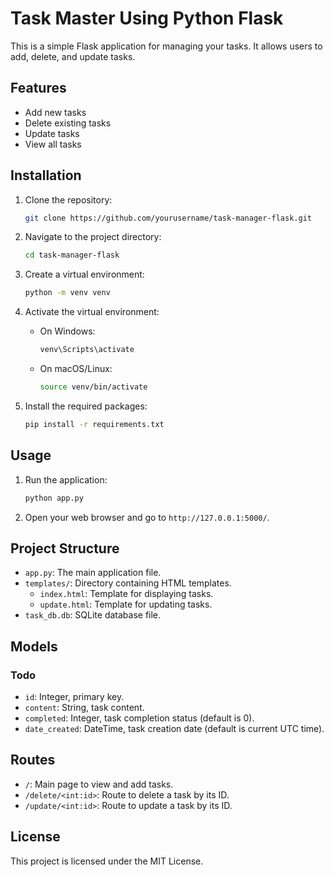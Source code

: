 # Task Master Using Python Flask

This is a simple Flask application for managing your tasks. It allows users to add, delete, and update tasks.

## Features

- Add new tasks
- Delete existing tasks
- Update tasks
- View all tasks

## Installation

1. Clone the repository:

    ```bash
    git clone https://github.com/yourusername/task-manager-flask.git
    ```

2. Navigate to the project directory:

    ```bash
    cd task-manager-flask
    ```

3. Create a virtual environment:

    ```bash
    python -m venv venv
    ```

4. Activate the virtual environment:
    - On Windows:

        ```bash
        venv\Scripts\activate
        ```

    - On macOS/Linux:

        ```bash
        source venv/bin/activate
        ```

5. Install the required packages:

    ```bash
    pip install -r requirements.txt
    ```

## Usage

1. Run the application:

    ```bash
    python app.py
    ```

2. Open your web browser and go to `http://127.0.0.1:5000/`.

## Project Structure

- `app.py`: The main application file.
- `templates/`: Directory containing HTML templates.
  - `index.html`: Template for displaying tasks.
  - `update.html`: Template for updating tasks.
- `task_db.db`: SQLite database file.

## Models

### Todo

- `id`: Integer, primary key.
- `content`: String, task content.
- `completed`: Integer, task completion status (default is 0).
- `date_created`: DateTime, task creation date (default is current UTC time).

## Routes

- `/`: Main page to view and add tasks.
- `/delete/<int:id>`: Route to delete a task by its ID.
- `/update/<int:id>`: Route to update a task by its ID.

## License

This project is licensed under the MIT License.
